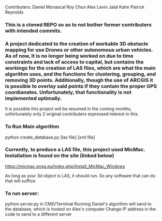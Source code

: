 Contributers:
Daniel Monascal
Roy Chun
Alex Levin
Jalal Kahn
Patrick Reynolds

### This is a cloned REPO so as to not bother former contributers with intended commits. 

### A project dedicated to the creation of workable 3D obstacle mapping for use Drones or other autonomous urban vehicles. As of now, It is no longer being worked on due to time constraints and lack of access to capital, but contains the workings for the creation of LAS files, which are what the main algorithm uses, and the functions for clustering, grouping, and removing 3D points. Additionally, though the use of ARCGIS it is possible to overlay said points if they contain the proper GPS coordianates. Unfortunately, that functionality is not implemented optimally.

It is possible this project will be resumed in the coming months, unfortunately only 2 original contributers expressed interest in this.


### To Run Main algorithm
python create_database.py [las file] [xml file]

### Currently, to produce a LAS file, this project used MicMac. Installation is found on the site (linked below)
https://micmac.ensg.eu/index.php/Install_MicMac_Windows

As long as your 3d object is LAS, it should run. So any software that can do that will suffice

### To run server:
python server.py in CMD/Terminal
Running Daniel's algorithm will send to the database, which is hosted on Alex's computer
Change IP address in the code to send to a different server
